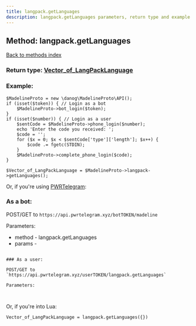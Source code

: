 ```yaml
---
title: langpack.getLanguages
description: langpack.getLanguages parameters, return type and example
---
```

## Method: langpack.getLanguages  
[Back to methods index](index.md)




### Return type: [Vector\_of\_LangPackLanguage](../types/LangPackLanguage.md)

### Example:


```
$MadelineProto = new \danog\MadelineProto\API();
if (isset($token)) { // Login as a bot
    $MadelineProto->bot_login($token);
}
if (isset($number)) { // Login as a user
    $sentCode = $MadelineProto->phone_login($number);
    echo 'Enter the code you received: ';
    $code = '';
    for ($x = 0; $x < $sentCode['type']['length']; $x++) {
        $code .= fgetc(STDIN);
    }
    $MadelineProto->complete_phone_login($code);
}

$Vector_of_LangPackLanguage = $MadelineProto->langpack->getLanguages();
```

Or, if you're using [PWRTelegram](https://pwrtelegram.xyz):

### As a bot:

POST/GET to `https://api.pwrtelegram.xyz/botTOKEN/madeline`

Parameters:

* method - langpack.getLanguages
* params - 

```

### As a user:

POST/GET to `https://api.pwrtelegram.xyz/userTOKEN/langpack.getLanguages`

Parameters:



```

Or, if you're into Lua:

```
Vector_of_LangPackLanguage = langpack.getLanguages({})
```

